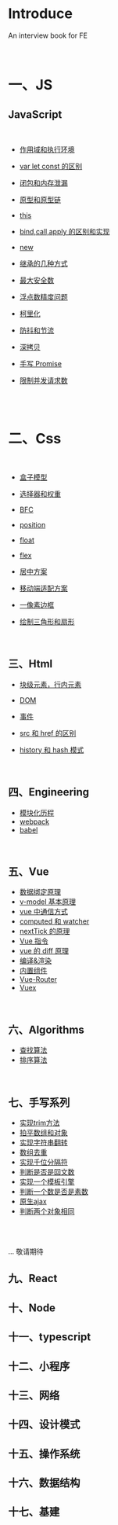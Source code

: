 # Introduce

An interview book for FE

<br/>

# 一、JS

## JavaScript

<br/>

- [作用域和执行环境](./JavaScript/ec_and_sc.md)

- [var let const 的区别](./JavaScript/var_let_const.md)

- [闭包和内存泄漏](./JavaScript/closure_and_memory.md)

- [原型和原型链](./JavaScript/prototype.md)

- [this](./JavaScript/this.md)

- [bind,call,apply 的区别和实现](./JavaScript/bind_call_apply.md)

- [new](./JavaScript/new.md)

- [继承的几种方式](./JavaScript/class_inherit.md)

- [最大安全数](./JavaScript/max_safe_number.md)

- [浮点数精度问题](./JavaScript/float_precision.md)

- [柯里化](./JavaScript/curry.md)

- [防抖和节流](./JavaScript/debounce_and_throttle.md)

- [深拷贝](./JavaScript/deepCopy.md)

- [手写 Promise](./JavaScript/promise.md)

- [限制并发请求数](./JavaScript/limit_request.md)

<br/>
<br/>

# 二、Css

<br/>

- [盒子模型](./Css/box.md)

- [选择器和权重](./Css/selector.md)

- [BFC](./Css/BFC.md)

- [position](./Css/position.md)

- [float](./Css/float.md)

- [flex](./Css/flex.md)

- [居中方案](./Css/center.md)

- [移动端适配方案](./Css/mobile.md)

- [一像素边框](./Css/1px.md)

- [绘制三角形和扇形](./Css/draw.md)

<br/>

## 三、Html

- [块级元素，行内元素](./Html/block_and_inline.md)

- [DOM](./Html/dom.md)

- [事件](./Html/event.md)

- [src 和 href 的区别](./Html/src_and_href.md)

- [history 和 hash 模式](./Html/history_and_hash.md)

<br/>

## 四、Engineering

- [模块化历程](./Engineering/module.md)
- [webpack](./Engineering/webpack.md)
- [babel](./Engineering/babel.md)

<br/>

## 五、Vue

- [数据绑定原理](./Vue/data-bind.md)
- [v-model 基本原理](./Vue/v-model.md)
- [vue 中通信方式](./Vue/communication.md)
- [computed 和 watcher](./Vue/computer_watch.md)
- [nextTick 的原理](./Vue/nexttick.md)
- [Vue 指令](./Vue/directive.md)
- [vue 的 diff 原理](./Vue/diff.md)
- [编译&渲染](./Vue/compiler_draw.md)
- [内置组件](./Vue/inner_component.md)
- [Vue-Router](./Vue/router.md)
- [Vuex](./Vue/vuex.md)

<br/>

## 六、Algorithms

- [查找算法](./Algorithms/find.md)
- [排序算法](./Algorithms/sort.md)


<br/>

## 七、手写系列

- [实现trim方法](./Handwrite/trim.md)
- [拍平数组和对象](./Handwrite/flat.md)
- [实现字符串翻转](./Handwrite/reverse.md)
- [数组去重](./Handwrite/unique.md)
- [实现千位分隔符](./Handwrite/thousandth.md)
- [判断是否是回文数](./Handwrite/palindrome.md)
- [实现一个模板引擎](./Handwrite/template.md)
- [判断一个数是否是素数](./Handwrite/prime.md)
- [原生ajax](./Handwrite/ajax.md)
- [判断两个对象相同](./Handwrite/equal.md)

<br/>
<br/>

... 敬请期待


## 九、React

## 十、Node

## 十一、typescript

## 十二、小程序

## 十三、网络

## 十四、设计模式

## 十五、操作系统

## 十六、数据结构

## 十七、基建
